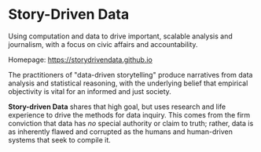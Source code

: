 # Story-Driven Data

Using computation and data to drive important, scalable analysis and journalism, with a focus on civic affairs and accountability.

Homepage: https://storydrivendata.github.io


The practitioners of "data-driven storytelling" produce narratives from data analysis and statistical reasoning, with the underlying belief that empirical objectivity is vital for an informed and just society.

**Story-driven Data** shares that high goal, but uses research and life experience to drive the methods for data inquiry. This comes from the firm conviction that data has *no* special authority or claim to truth; rather, data is as inherently flawed and corrupted as the humans and human-driven systems that seek to compile it.

